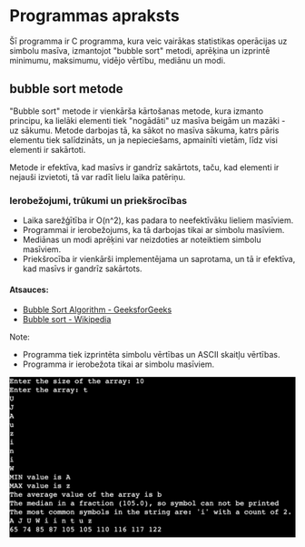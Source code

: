 # Programmas apraksts
Šī programma ir C programma, kura veic vairākas statistikas operācijas uz simbolu masīva, izmantojot "bubble sort" metodi, aprēķina un izprintē minimumu, maksimumu, vidējo vērtību, mediānu un modi.

## bubble sort metode
"Bubble sort" metode ir vienkārša kārtošanas metode, kura izmanto principu, ka lielāki elementi tiek "nogādāti" uz masīva beigām un mazāki - uz sākumu. Metode darbojas tā, ka sākot no masīva sākuma, katrs pāris elementu tiek salīdzināts, un ja nepieciešams, apmainīti vietām, līdz visi elementi ir sakārtoti. 

Metode ir efektīva, kad masīvs ir gandrīz sakārtots, taču, kad elementi ir nejauši izvietoti, tā var radīt lielu laika patēriņu. 

### Ierobežojumi, trūkumi un priekšrocības
- Laika sarežģītība ir O(n^2), kas padara to neefektīvāku lieliem masīviem.
- Programmai ir ierobežojums, ka tā darbojas tikai ar simbolu masīviem.
- Mediānas un modi aprēķini var neizdoties ar noteiktiem simbolu masīviem.
- Priekšrocība ir vienkārši implementējama un saprotama, un tā ir efektīva, kad masīvs ir gandrīz sakārtots.

#### Atsauces:

- [Bubble Sort Algorithm - GeeksforGeeks](https://www.geeksforgeeks.org/bubble-sort/)
- [Bubble sort - Wikipedia](https://en.wikipedia.org/wiki/Bubble_sort)

Note:  
- Programma tiek izprintēta simbolu vērtības un ASCII skaitļu vērtības.
- Programma ir ierobežota tikai ar simbolu masīviem.

  
![](https://github.com/Homer-Fireman/RTR105/blob/main/darbi/5ld/Screenshot%202023-01-19%20at%2015.43.57.png?raw=true)